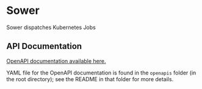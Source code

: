 # Sower

Sower dispatches Kubernetes Jobs

## API Documentation

[OpenAPI documentation available here.](http://petstore.swagger.io/?url=https://raw.githubusercontent.com/uc-cdis/sower/master/openapis/openapi.yaml)

YAML file for the OpenAPI documentation is found in the `openapis` folder (in
the root directory); see the README in that folder for more details.

